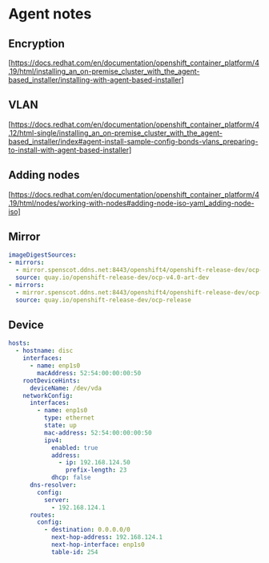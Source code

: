 # Agent notes

## Encryption

[https://docs.redhat.com/en/documentation/openshift_container_platform/4.19/html/installing_an_on-premise_cluster_with_the_agent-based_installer/installing-with-agent-based-installer]


## VLAN

[https://docs.redhat.com/en/documentation/openshift_container_platform/4.12/html-single/installing_an_on-premise_cluster_with_the_agent-based_installer/index#agent-install-sample-config-bonds-vlans_preparing-to-install-with-agent-based-installer]

## Adding nodes

[https://docs.redhat.com/en/documentation/openshift_container_platform/4.19/html/nodes/working-with-nodes#adding-node-iso-yaml_adding-node-iso]

## Mirror

```yaml
imageDigestSources:
- mirrors:
  - mirror.spenscot.ddns.net:8443/openshift4/openshift-release-dev/ocp-v4.0-art-dev
  source: quay.io/openshift-release-dev/ocp-v4.0-art-dev
- mirrors:
  - mirror.spenscot.ddns.net:8443/openshift4/openshift-release-dev/ocp-release
  source: quay.io/openshift-release-dev/ocp-release
```

## Device

```yaml
hosts: 
  - hostname: disc
    interfaces:
      - name: enp1s0
        macAddress: 52:54:00:00:00:50
    rootDeviceHints: 
      deviceName: /dev/vda
    networkConfig: 
      interfaces:
        - name: enp1s0
          type: ethernet
          state: up
          mac-address: 52:54:00:00:00:50
          ipv4:
            enabled: true
            address:
              - ip: 192.168.124.50
                prefix-length: 23
            dhcp: false
      dns-resolver:
        config:
          server:
            - 192.168.124.1
      routes:
        config:
          - destination: 0.0.0.0/0
            next-hop-address: 192.168.124.1
            next-hop-interface: enp1s0
            table-id: 254
```
